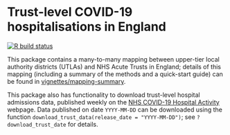 # Trust-level COVID-19 hospitalisations in England

[![R build status](https://github.com/epiforecasts/covid19-uk-hospitalisation-data/workflows/R-CMD-check/badge.svg)](https://github.com/epiforecasts/covid19-uk-hospitalisation-data/actions)
  
This package contains a many-to-many mapping between upper-tier local authority districts (UTLAs) and NHS Acute Trusts in England; details of this mapping (including a summary of the methods and a quick-start guide) can be found in [vignettes/mapping-summary](https://github.com/epiforecasts/covid19-uk-hospitalisation-data/tree/main/vignettes/mapping-summary).

This package also has functionality to download trust-level hospital admissions data, published weekly on the [NHS COVID-19 Hospital Activity](https://www.england.nhs.uk/statistics/statistical-work-areas/covid-19-hospital-activity/) webpage. Data published on date `YYYY-MM-DD` can be downloaded using the function `download_trust_data(release_date = "YYYY-MM-DD")`; see `?download_trust_date` for details.






